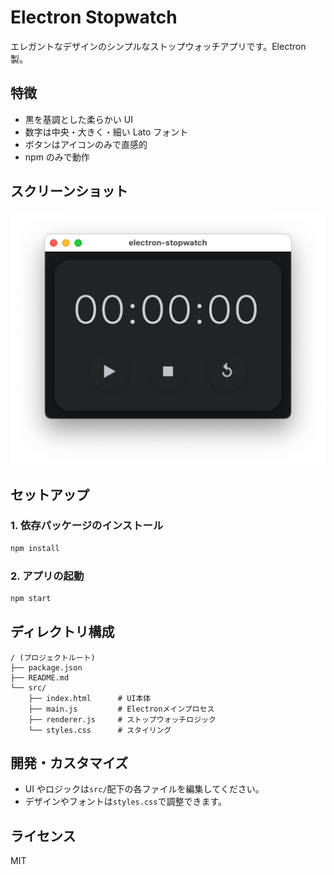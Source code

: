 # Electron Stopwatch

エレガントなデザインのシンプルなストップウォッチアプリです。Electron 製。

## 特徴

- 黒を基調とした柔らかい UI
- 数字は中央・大きく・細い Lato フォント
- ボタンはアイコンのみで直感的
- npm のみで動作

## スクリーンショット

![スクリーンショット](/images/look.png)

## セットアップ

### 1. 依存パッケージのインストール

```sh
npm install
```

### 2. アプリの起動

```sh
npm start
```

## ディレクトリ構成

```
/ (プロジェクトルート)
├── package.json
├── README.md
└── src/
    ├── index.html      # UI本体
    ├── main.js         # Electronメインプロセス
    ├── renderer.js     # ストップウォッチロジック
    └── styles.css      # スタイリング
```

## 開発・カスタマイズ

- UI やロジックは`src/`配下の各ファイルを編集してください。
- デザインやフォントは`styles.css`で調整できます。

## ライセンス

MIT
